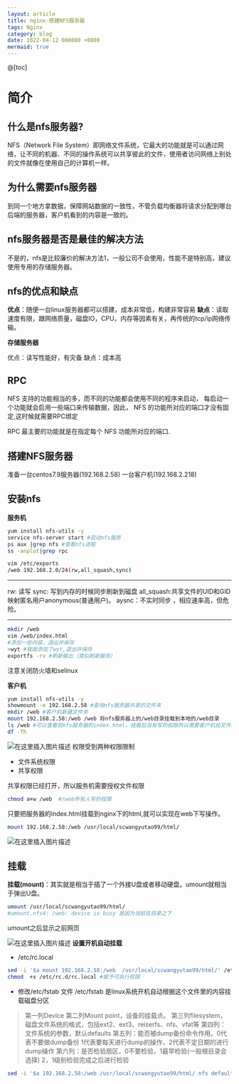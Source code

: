 ```yaml
---
layout: article
title: nginx-搭建NFS服务器
tags: Nginx
category: blog
date: 2022-04-12 000000 +0800
mermaid: true
---
```


@[toc]
# 简介 
## 什么是nfs服务器?
NFS（Network File System）即网络文件系统，它最大的功能就是可以通过网络，让不同的机器、不同的操作系统可以共享彼此的文件，使用者访问网络上别处的文件就像在使用自己的计算机一样。
## 为什么需要nfs服务器
到同一个地方拿数据，保障网站数据的一致性，不管负载均衡器将请求分配到哪台后端的服务器，客户机看到的内容是一致的。

## nfs服务器是否是最佳的解决方法
不是的，nfs是比较廉价的解决方法1，一般公司不会使用，性能不是特别高，建议使用专用的存储服务器。

## nfs的优点和缺点
**优点**：随便一台linux服务器都可以搭建，成本非常低，构建非常容易
**缺点**：读取速度有限，跟网络质量，磁盘IO，CPU，内存等因素有关，再传统的tcp/ip网络传输。

**存储服务器**

优点：读写性能好，有灾备
缺点：成本高

## RPC
NFS 支持的功能相当的多，而不同的功能都会使用不同的程序来启动， 每启动一个功能就会启用一些端口来传输数据，因此， NFS 的功能所对应的端口才没有固定,这时候就需要RPC绑定

RPC 最主要的功能就是在指定每个 NFS 功能所对应的端口.
## 搭建NFS服务器
准备一台centos7.9服务器(192.168.2.58)
一台客户机(192.168.2.218)
## 安装nfs
**服务机**
```bash
yum install nfs-utils -y
service nfs-server start #启动nfs服务
ps aux |grep nfs #查看nfs进程
ss -anplut|grep rpc
```

```bash
vim /etc/exports
/web 192.168.2.0/24(rw,all_squash,sync)

```
---
rw: 读写
sync:  写到内存的时候同步刷新到磁盘
all_squash:共享文件的UID和GID映射匿名用户anonymous(普通用户)。
aysnc：不实时同步 ，相应速率高，但危险。

---

```bash
mkdir /web
vim /web/index.html
#添加一些内容，退出并保存
>wyt #我就添加了wyt,退出并保存
exportfs -rv #刷新输出（类似刷新服务）
```
注意关闭防火墙和selinux

**客户机**

```bash
yum install nfs-utils -y
showmount -e 192.168.2.58 #查询nfs服务器共享的文件夹
mkdir /web #客户机新建文件夹
mount 192.168.2.58:/web /web 将nfs服务器上的/web目录挂载到本地的/web目录
ls /web #可以查看到nfs服务器的index.html，挂载后没有写的权限所以需要客户机给文件的权限
df -Th
```
![在这里插入图片描述](https://img-blog.csdnimg.cn/e6f9c98667894c3c9ab3e5151ab8416a.png?x-oss-process=image/watermark,type_d3F5LXplbmhlaQ,shadow_50,text_Q1NETiBAeXV0YW9fNTE3,size_20,color_FFFFFF,t_70,g_se,x_16)
权限受到两种权限限制
- 文件系统权限
- 共享权限

共享权限已经打开，所以服务机需要授权文件权限
```bash
chmod a+w /web  #/web所有人写的权限
```
只要把服务器的index.html挂载到nginx下的html,就可以实现在web下写操作。

```bash
mount 192.168.2.58:/web /usr/local/scwangyutao99/html/
```
![在这里插入图片描述](https://img-blog.csdnimg.cn/75634742df204f8ab021e829b0e74927.png?x-oss-process=image/watermark,type_d3F5LXplbmhlaQ,shadow_50,text_Q1NETiBAeXV0YW9fNTE3,size_13,color_FFFFFF,t_70,g_se,x_16)
## 挂载
**挂载(mount)**：其实就是相当于插了一个外接U盘或者移动硬盘。umount就相当于弹出U盘。

```bash
umount /usr/local/scwangyutao99/html/
#umount.nfs4: /web: device is busy 是因为当前在目录之下

```
umount之后显示之前网页

![在这里插入图片描述](https://img-blog.csdnimg.cn/7703b7b8ae0245caba434f2bf5680c5f.png?x-oss-process=image/watermark,type_d3F5LXplbmhlaQ,shadow_50,text_Q1NETiBAeXV0YW9fNTE3,size_20,color_FFFFFF,t_70,g_se,x_16)
**设置开机自动挂载**
- /etc/rc.local

```bash
sed -i '$a mount 192.168.2.58:/web  /usr/local/scwangyutao99/html/' /etc/rc.local 
chmod  +x /etc/rc.d/rc.local #赋予可执行权限
```
- 修改/etc/fstab 文件
/etc/fstab 是linux系统开机自动根据这个文件里的内容挂载磁盘分区

> 第一列Device 
> 第二列Mount point，设备的挂载点。
> 第三列filesystem，磁盘文件系统的格式，包括ext2、ext3、reiserfs、nfs、vfat等
> 第四列：文件系统的参数，默认defaults 
> 第五列：能否被dump备份命令作用。0代表不要做dump备份
1代表要每天进行dump的操作，2代表不定日期的进行dump操作
> 第六列：是否检验扇区，0不要检验，1最早检验(一般根目录会选择)
2，1级别检验完成之后进行检验
	
```bash
sed -i '$a 192.168.2.58:/web /usr/local/scwangyutao99/html/ nfs defaults 0 0' /etc/fstab
```




